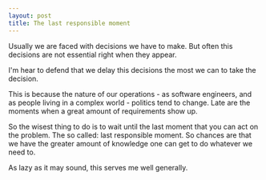 ```yaml
---
layout: post
title: The last responsible moment
---
```


Usually we are faced with decisions we have to make. But often this
decisions are not essential right when they appear.

I'm hear to defend that we delay this decisions the most we can to
take the decision.

This is because the nature of our operations - as software engineers,
and as people living in a complex world - politics tend to change. Late
are the moments when a great amount of requirements show up.

So the wisest thing to do is to wait until the last moment that you can
act on the problem. The so called: last responsible moment. So chances
are that we have the greater amount of knowledge one can get to do
whatever we need to.

As lazy as it may sound, this serves me well generally.
